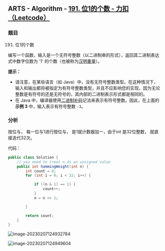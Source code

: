 ## ARTS - Algorithm - [191. 位1的个数 - 力扣（Leetcode）](https://leetcode.cn/problems/number-of-1-bits/description/)

### 题目

191. 位1的个数

编写一个函数，输入是一个无符号整数（以二进制串的形式），返回其二进制表达式中数字位数为 '1' 的个数（也被称为[汉明重量](https://baike.baidu.com/item/汉明重量)）。

 

**提示：**

- 请注意，在某些语言（如 Java）中，没有无符号整数类型。在这种情况下，输入和输出都将被指定为有符号整数类型，并且不应影响您的实现，因为无论整数是有符号的还是无符号的，其内部的二进制表示形式都是相同的。
- 在 Java 中，编译器使用[二进制补码](https://baike.baidu.com/item/二进制补码/5295284)记法来表示有符号整数。因此，在上面的 **示例 3** 中，输入表示有符号整数 `-3`。



### 分析

按位与， 每一位与1进行按位与， 是1就计数器加一，由于int 是32位整数， 就直接迭代32次。

代码：

```java
public class Solution {
    // you need to treat n as an unsigned value
    public int hammingWeight(int n) {
        int count = 0;
        for (int i = 0; i < 32; i++) {

            if ((n & 1) == 1) {
                count++;
            }
            n = n >> 1;

        }

        return count;
    }
}
```

![image-20230207124932784](http://qiniu.honeywen.com/img/20230207124933.png)



![image-20230207124949604](http://qiniu.honeywen.com/img/20230207124950.png)